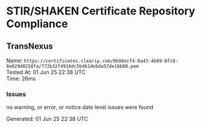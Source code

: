 # STIR/SHAKEN Certificate Repository Compliance

## TransNexus

Name: `https://certificates.clearip.com/0b98ecf4-0a43-4b89-8fc0-8e029d8258fa/772b32f4916dc5b4b1debda57de16b08.pem`\
Tested At: 01 Jun 25 22:38 UTC\
Time: 26ms

### Issues

no warning, or error, or notice date level issues were found

Generated: 01 Jun 25 22:38 UTC